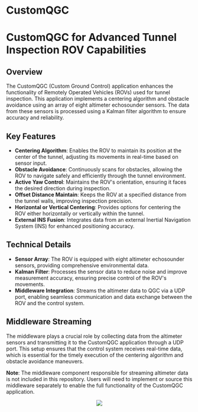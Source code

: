 # CustomQGC
# CustomQGC for Advanced Tunnel Inspection ROV Capabilities

## Overview

The CustomQGC (Custom Ground Control) application enhances the functionality of Remotely Operated Vehicles (ROVs) used for tunnel inspection. This application implements a centering algorithm and obstacle avoidance using an array of eight altimeter echosounder sensors. The data from these sensors is processed using a Kalman filter algorithm to ensure accuracy and reliability.

## Key Features

- **Centering Algorithm**: Enables the ROV to maintain its position at the center of the tunnel, adjusting its movements in real-time based on sensor input.
- **Obstacle Avoidance**: Continuously scans for obstacles, allowing the ROV to navigate safely and efficiently through the tunnel environment.
- **Active Yaw Control**: Maintains the ROV's orientation, ensuring it faces the desired direction during inspection.
- **Offset Distance Maintain**: Keeps the ROV at a specified distance from the tunnel walls, improving inspection precision.
- **Horizontal or Vertical Centering**: Provides options for centering the ROV either horizontally or vertically within the tunnel.
- **External INS Fusion**: Integrates data from an external Inertial Navigation System (INS) for enhanced positioning accuracy.


## Technical Details

- **Sensor Array**: The ROV is equipped with eight altimeter echosounder sensors, providing comprehensive environmental data.
- **Kalman Filter**: Processes the sensor data to reduce noise and improve measurement accuracy, ensuring precise control of the ROV's movements.
- **Middleware Integration**: Streams the altimeter data to QGC via a UDP port, enabling seamless communication and data exchange between the ROV and the control system.

## Middleware Streaming

The middleware plays a crucial role by collecting data from the altimeter sensors and transmitting it to the CustomQGC application through a UDP port. This setup ensures that the control system receives real-time data, which is essential for the timely execution of the centering algorithm and obstacle avoidance maneuvers.

**Note**: The middleware component responsible for streaming altimeter data is not included in this repository. Users will need to implement or source this middleware separately to enable the full functionality of the CustomQGC application.




<p align="center">
  <img src="CustomQGC.PNG">
</p>
